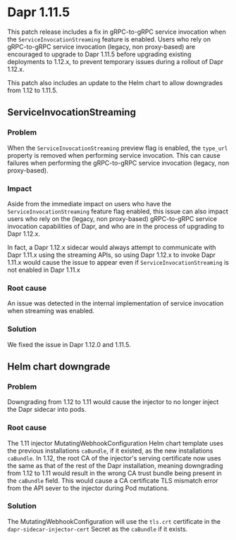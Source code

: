 # Dapr 1.11.5

This patch release includes a fix in gRPC-to-gRPC service invocation when the `ServiceInvocationStreaming` feature is enabled. Users who rely on gRPC-to-gRPC service invocation (legacy, non proxy-based) are encouraged to upgrade to Dapr 1.11.5 before upgrading existing deployments to 1.12.x, to prevent temporary issues during a rollout of Dapr 1.12.x.

This patch also includes an update to the Helm chart to allow downgrades from 1.12 to 1.11.5.

## ServiceInvocationStreaming

### Problem

When the `ServiceInvocationStreaming` preview flag is enabled, the `type_url` property is removed when performing service invocation. This can cause failures when performing the  gRPC-to-gRPC service invocation (legacy, non proxy-based).

### Impact

Aside from the immediate impact on users who have the `ServiceInvocationStreaming` feature flag enabled, this issue can also impact users who rely on the (legacy, non proxy-based) gRPC-to-gRPC service invocation capabilities of Dapr, and who are in the process of upgrading to Dapr 1.12.x.

In fact, a Dapr 1.12.x sidecar would always attempt to communicate with Dapr 1.11.x using the streaming APIs, so using Dapr 1.12.x to invoke Dapr 1.11.x would cause the issue to appear even if `ServiceInvocationStreaming` is not enabled in Dapr 1.11.x

### Root cause

An issue was detected in the internal implementation of service invocation when streaming was enabled.

### Solution

We fixed the issue in Dapr 1.12.0 and 1.11.5.

## Helm chart downgrade

### Problem

Downgrading from 1.12 to 1.11 would cause the injector to no longer inject the Dapr sidecar into pods.

### Root cause

The 1.11 injector MutatingWebhookConfiguration Helm chart template uses the previous installations `caBundle`, if it existed, as the new installations `caBundle`.
In 1.12, the root CA of the injector's serving certificate now uses the same as that of the rest of the Dapr installation, meaning downgrading from 1.12 to 1.11 would result in the wrong CA trust bundle being present in the `caBundle` field.
This would cause a CA certificate TLS mismatch error from the API sever to the injector during Pod mutations.

### Solution

The MutatingWebhookConfiguration will use the `tls.crt` certificate in the `dapr-sidecar-injector-cert` Secret as the `caBundle` if it exists.
